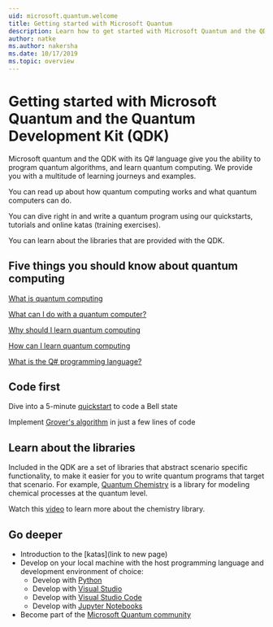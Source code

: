 ```yaml
---
uid: microsoft.quantum.welcome
title: Getting started with Microsoft Quantum
description: Learn how to get started with Microsoft Quantum and the QDK. 
author: natke
ms.author: nakersha
ms.date: 10/17/2019
ms.topic: overview
---
```


# Getting started with Microsoft Quantum and the Quantum Development Kit (QDK)

Microsoft quantum and the QDK with its Q# language give you the ability to program quantum algorithms, and learn quantum computing. We provide you with a multitude of learning journeys and examples.

You can read up about how quantum computing works and what quantum computers can do.

You can dive right in and write a quantum program using our quickstarts, tutorials and online katas (training exercises).

You can learn about the libraries that are provided with the QDK.

## Five things you should know about quantum computing

[What is quantum computing](xref:microsoft.quantum.overview.whatis)

[What can I do with a quantum computer?](xref:microsoft.quantum.overview.computer)

[Why should I learn quantum computing](xref:microsoft.quantum.overview.why)

[How can I learn quantum computing](xref:microsoft.quantum.overview.learn)

[What is the Q# programming language?](xref:microsoft.quantum.overview.qsharp)

## Code first

Dive into a 5-minute [quickstart](xref:microsoft.quantum.write-program) to code a Bell state

Implement [Grover's algorithm](xref:microsoft.quantum.quickstart.grover) in just a few lines of code

## Learn about the libraries

Included in the QDK are a set of libraries that abstract scenario specific functionality, to make it easier for you to write quantum programs that target that scenario. For example, [Quantum Chemistry](https://cloudblogs.microsoft.com/quantum/2018/12/04/simulating-nature-with-the-new-microsoft-quantum-development-kit-chemistry-library/
) is a library for modeling chemical processes at the quantum level. 

Watch this [video](https://www.microsoft.com/en-us/videoplayer/embed/RE2JOJf) to learn more about the chemistry library.

## Go deeper

* Introduction to the [katas](link to new page)
* Develop on your local machine with the host programming language and development environment of choice:
  * Develop with [Python](~/install-guide/install.md#develop-with-python)
  * Develop with [Visual Studio](~/install-guide/install.md#develop-with-visual-studio)
  * Develop with [Visual Studio Code](~/install-guide/install.md#develop-with-visual-studio-code)
  * Develop with [Jupyter Notebooks](~/install-guide/install.md#develop-with-jupter-notebooks)
* Become part of the [Microsoft Quantum community](xref:microsoft.quantum.contributing)
